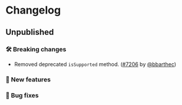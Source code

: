 # Changelog

## Unpublished

### 🛠 Breaking changes

- Removed deprecated `isSupported` method. ([#7206](https://github.com/expo/expo/pull/7206) by [@bbarthec](https://github.com/bbarthec))

### 🎉 New features

### 🐛 Bug fixes
